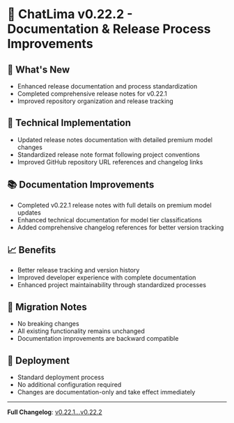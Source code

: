 # 🚀 ChatLima v0.22.2 - Documentation & Release Process Improvements

## 🎯 What's New
- Enhanced release documentation and process standardization
- Completed comprehensive release notes for v0.22.1
- Improved repository organization and release tracking

## 🔧 Technical Implementation
- Updated release notes documentation with detailed premium model changes
- Standardized release note format following project conventions
- Improved GitHub repository URL references and changelog links

## 📚 Documentation Improvements
- Completed v0.22.1 release notes with full details on premium model updates
- Enhanced technical documentation for model tier classifications
- Added comprehensive changelog references for better version tracking

## 📈 Benefits
- Better release tracking and version history
- Improved developer experience with complete documentation
- Enhanced project maintainability through standardized processes

## 🔄 Migration Notes
- No breaking changes
- All existing functionality remains unchanged
- Documentation improvements are backward compatible

## 🚀 Deployment
- Standard deployment process
- No additional configuration required
- Changes are documentation-only and take effect immediately

---

**Full Changelog**: [v0.22.1...v0.22.2](https://github.com/brooksy4503/chatlima/compare/v0.22.1...v0.22.2) 